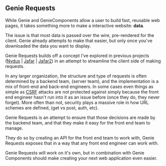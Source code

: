 ## Genie Requests

While Genie and GenieComponents allow a user to build fast, reusable web pages, it takes something more to make a interactive website: __data__.

The issue is that most data is passed over the wire, pre-rendered for the client. Genie already attempts to make that easier, but only once you've downloaded the data you want to display.

Genie Requests builds off a concept I've explored in previous projects ([Nydus](https://github.com/graham/nydus) | [Jafar](http://github.com/graham/jafar_old) | [Jafar2](http://github.com/graham/jafar)) in an attempt to streamline the client side of making requests.

In any larger organization, the structure and type of requests is often determined by a backend team, (server team), and the implementation is a mix of front-end and back-end engineers. In some cases even things as simple as [CSRF](http://en.wikipedia.org/wiki/Cross-site_request_forgery) attacks are not protected against simply because the front end engineer hasn't run into it as an issue before (once they do, they never forget). More often than not, security plays a massive role in how URL schemes are defined, (get vs post, auth, etc).

Genie Requests is an attempt to ensure that those decisions are made by the backend team, and that they make it easy for the front end team to manage.

They do so by creating an API for the front end team to work with, Genie Requests exposes that in a way that any front end engineer can work with.

Genie Requests will work on it's own, but in combination with Genie Components should make creating your next web application even easier.
